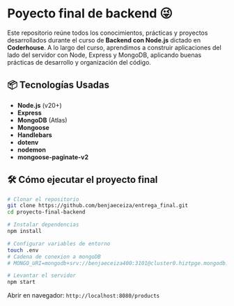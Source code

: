# Poyecto final de backend 😜

Este repositorio reúne todos los conocimientos, prácticas y proyectos desarrollados durante el curso de **Backend con Node.js** dictado en **Coderhouse**. A lo largo del curso, aprendimos a construir aplicaciones del lado del servidor con Node, Express y MongoDB, aplicando buenas prácticas de desarrollo y organización del código.

## 📦 Tecnologías Usadas

- **Node.js** (v20+)
- **Express**
- **MongoDB** (Atlas)
- **Mongoose**
- **Handlebars**
- **dotenv**
- **nodemon**
- **mongoose-paginate-v2**

## 🛠 Cómo ejecutar el proyecto final

```bash
# Clonar el repositorio
git clone https://github.com/benjaeceiza/entrega_final.git
cd proyecto-final-backend

# Instalar dependencias
npm install

# Configurar variables de entorno
touch .env
# Cadena de conexion a mongoDB
# MONGO_URI=mongodb+srv://benjaeceiza400:3101@cluster0.hiztpge.mongodb.net/?retryWrites=true&w=majority&appName=Cluster0

# Levantar el servidor
npm start
```

Abrir en navegador: `http://localhost:8080/products`
